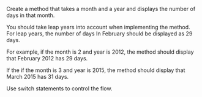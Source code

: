 Create a method that takes a month and a year and displays the number of days in that month.

You should take leap years into account when implementing the method. For leap years, the number of days In February should be displayed as 29 days.

For example, if the month is 2 and year is 2012, the method should display that February 2012 has 29 days.

If the if the month is 3 and year is 2015, the method should display that March 2015 has 31 days.

Use switch statements to control the flow.
